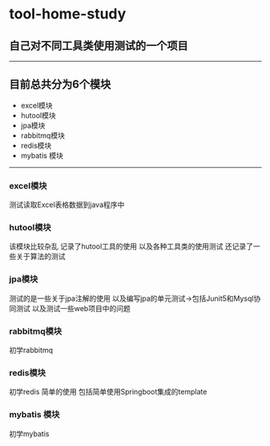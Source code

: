 # tool-home-study
## 自己对不同工具类使用测试的一个项目

---
## 目前总共分为6个模块
- excel模块
- hutool模块
- jpa模块
- rabbitmq模块
- redis模块
- mybatis 模块
--- 
### excel模块
测试读取Excel表格数据到java程序中
### hutool模块
该模块比较杂乱 记录了hutool工具的使用 以及各种工具类的使用测试
还记录了一些关于算法的测试
### jpa模块
测试的是一些关于jpa注解的使用
以及编写jpa的单元测试->包括Junit5和Mysql协同测试
以及测试一些web项目中的问题
### rabbitmq模块
初学rabbitmq 
### redis模块
初学redis 
简单的使用
包括简单使用Springboot集成的template
### mybatis 模块
初学mybatis

